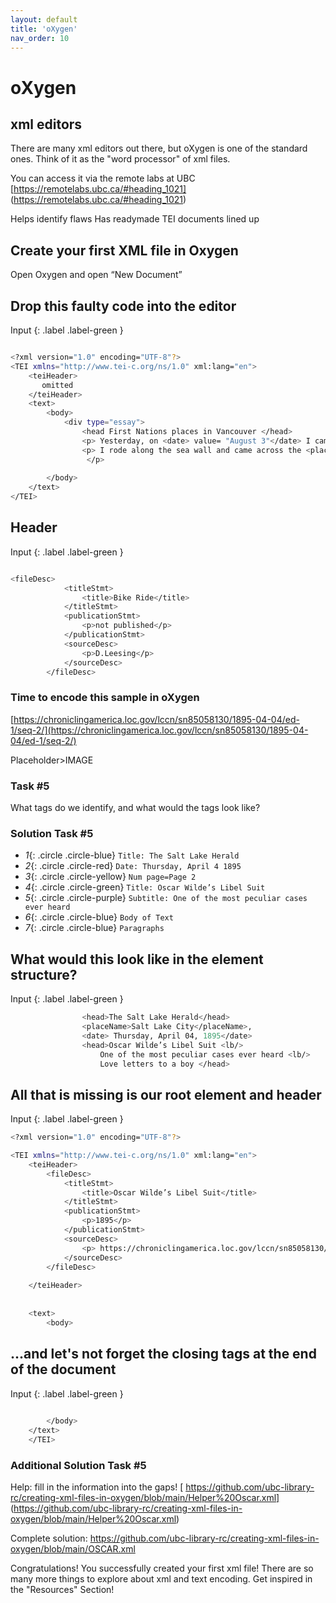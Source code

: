 ```yaml
---
layout: default
title: 'oXygen'
nav_order: 10
---
```

# oXygen


## **xml editors**
There are many xml editors out there, but oXygen is one of the standard ones. Think of it as the "word processor" of xml files. 

You can access it via the remote labs at UBC 
[https://remotelabs.ubc.ca/#heading_1021]
(https://remotelabs.ubc.ca/#heading_1021) 

Helps identify flaws 
Has readymade TEI documents lined up

## **Create your first XML file in Oxygen**
Open Oxygen and open “New Document”


## **Drop this faulty code into the editor**
Input
{: .label .label-green }
```sh

<?xml version="1.0" encoding="UTF-8"?>
<TEI xmlns="http://www.tei-c.org/ns/1.0" xml:lang="en">
    <teiHeader>
       omitted
    </teiHeader>
    <text>
        <body>
            <div type="essay">
                <head First Nations places in Vancouver </head>
                <p> Yesterday, on <date> value= "August 3"</date> I came across a landmark which reminded me of the presence of the first nations. </p>
                <p> I rode along the sea wall and came across the <placeName>Welcome Figure </placeName>.
                 </p>
            
        </body>
    </text>
</TEI>
```
  
## **Header**
Input
{: .label .label-green }
```sh

<fileDesc>
            <titleStmt>
                <title>Bike Ride</title>
            </titleStmt>
            <publicationStmt>
                <p>not published</p>
            </publicationStmt>
            <sourceDesc>
                <p>D.Leesing</p>
            </sourceDesc>
        </fileDesc>
```
### **Time to encode this sample in oXygen**
[https://chroniclingamerica.loc.gov/lccn/sn85058130/1895-04-04/ed-1/seq-2/](https://chroniclingamerica.loc.gov/lccn/sn85058130/1895-04-04/ed-1/seq-2/)

  Placeholder>IMAGE
### **Task #5**
  What tags do we identify, and what would the tags look like? 
  
### **Solution Task #5**
* *1*{: .circle .circle-blue} `Title: The Salt Lake Herald` 
* *2*{: .circle .circle-red} `Date: Thursday, April 4 1895`
* *3*{: .circle .circle-yellow} `Num page=Page 2`
* *4*{: .circle .circle-green} `Title: Oscar Wilde’s Libel Suit`
* *5*{: .circle .circle-purple} `Subtitle: One of the most peculiar cases ever heard` 
* *6*{: .circle .circle-blue} `Body of Text`
* *7*{: .circle .circle-blue} `Paragraphs`

## **What would this look like in the element structure?**
Input
{: .label .label-green }
```sh
                <head>The Salt Lake Herald</head>
                <placeName>Salt Lake City</placeName>, 
                <date> Thursday, April 04, 1895</date>
                <head>Oscar Wilde’s Libel Suit <lb/>
                    One of the most peculiar cases ever heard <lb/>
                    Love letters to a boy </head>

```


## **All that is missing is our root element and header**
Input
{: .label .label-green }
```sh
<?xml version="1.0" encoding="UTF-8"?>

<TEI xmlns="http://www.tei-c.org/ns/1.0" xml:lang="en">
    <teiHeader>
        <fileDesc>
            <titleStmt>
                <title>Oscar Wilde’s Libel Suit</title>
            </titleStmt>
            <publicationStmt>
                <p>1895</p>
            </publicationStmt>
            <sourceDesc>
                <p> https://chroniclingamerica.loc.gov/lccn/sn85058130/1895-04-04/ed-1/seq-2/</p>
            </sourceDesc>
        </fileDesc>
      
    </teiHeader>
    
    
    <text>
        <body>
   ```
## **...and let's not forget the closing tags at the end of the document**

Input
{: .label .label-green }
```sh
       
        </body>
    </text>
    </TEI>

```
### **Additional Solution Task #5**
  
  Help: fill in the information into the gaps! 
  [  https://github.com/ubc-library-rc/creating-xml-files-in-oxygen/blob/main/Helper%20Oscar.xml]
  (https://github.com/ubc-library-rc/creating-xml-files-in-oxygen/blob/main/Helper%20Oscar.xml)
  
  Complete solution:
  [  https://github.com/ubc-library-rc/creating-xml-files-in-oxygen/blob/main/OSCAR.xml ](https://github.com/ubc-library-rc/creating-xml-files-in-oxygen/blob/main/OSCAR.xml)
  
Congratulations!  You successfully created your first xml file! 
There are so many more things to explore about xml and text encoding. Get inspired in the "Resources" Section!




